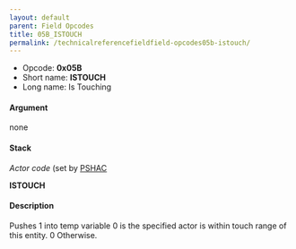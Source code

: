 ```yaml
---
layout: default
parent: Field Opcodes
title: 05B_ISTOUCH
permalink: /technicalreferencefieldfield-opcodes05b-istouch/
---
```


-   Opcode: **0x05B**
-   Short name: **ISTOUCH**
-   Long name: Is Touching

#### Argument

none

#### Stack

  
*Actor code* (set by [PSHAC](013_PSHAC)

**ISTOUCH**

#### Description

Pushes 1 into temp variable 0 is the specified actor is within touch range of this entity. 0 Otherwise.
